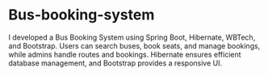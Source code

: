 # Bus-booking-system
 I developed a Bus Booking System using Spring Boot, Hibernate, WBTech, and Bootstrap. Users can search 
buses, book seats, and manage bookings, while admins handle routes and bookings. Hibernate ensures efficient 
database management, and Bootstrap provides a responsive UI. 

